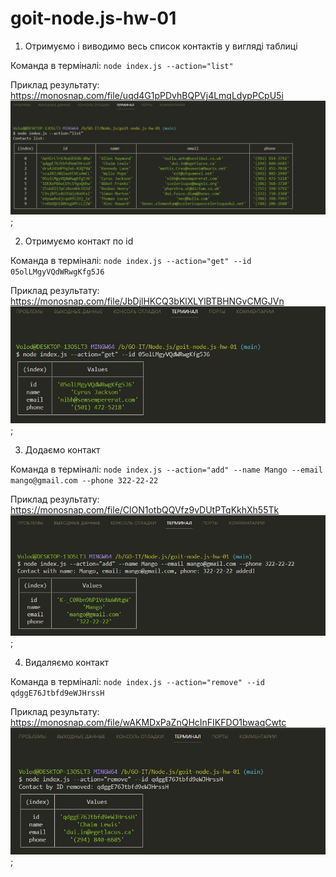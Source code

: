 # goit-node.js-hw-01

1. Отримуємо і виводимо весь список контактів у вигляді таблиці

Команда в терміналі: `node index.js --action="list"`

Приклад результату: https://monosnap.com/file/uqd4G1pPDvhBQPVj4LmqLdypPCpU5i
![Screenshot](./screenshots/Contacts%20list.jpg);

2. Отримуємо контакт по id

Команда в терміналі: `node index.js --action="get" --id 05olLMgyVQdWRwgKfg5J6`

Приклад результату: https://monosnap.com/file/JbDjlHKCQ3bKlXLYlBTBHNGvCMGJVn
![Screenshot](./screenshots/Action-get.jpg);

3. Додаємо контакт

Команда в терміналі: `node index.js --action="add" --name Mango --email mango@gmail.com --phone 322-22-22`

Приклад результату: https://monosnap.com/file/ClON1otbQQVfz9vDUtPTqKkhXh55Tk
![Screenshot](./screenshots/Action-add.jpg);

4. Видаляємо контакт

Команда в терміналі: `node index.js --action="remove" --id qdggE76Jtbfd9eWJHrssH`

Приклад результату: https://monosnap.com/file/wAKMDxPaZnQHcInFIKFDO1bwaqCwtc
![Screenshot](./screenshots/Action-remove.jpg);